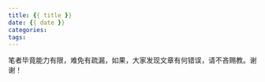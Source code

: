 ```yaml
---
title: {{ title }}
date: {{ date }}
categories:
tags:
---
```



笔者毕竟能力有限，难免有疏漏，如果，大家发现文章有何错误，请不吝赐教。谢谢！